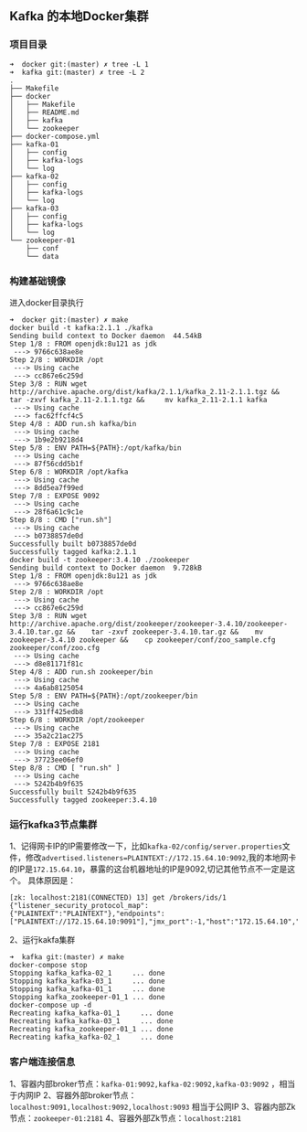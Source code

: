 ## Kafka 的本地Docker集群

### 项目目录
```shell
➜  docker git:(master) ✗ tree -L 1
➜  kafka git:(master) ✗ tree -L 2
.
├── Makefile
├── docker
│   ├── Makefile
│   ├── README.md
│   ├── kafka
│   └── zookeeper
├── docker-compose.yml
├── kafka-01
│   ├── config
│   ├── kafka-logs
│   └── log
├── kafka-02
│   ├── config
│   ├── kafka-logs
│   └── log
├── kafka-03
│   ├── config
│   ├── kafka-logs
│   └── log
└── zookeeper-01
    ├── conf
    └── data
```
### 构建基础镜像
进入docker目录执行
```shell
➜  docker git:(master) ✗ make
docker build -t kafka:2.1.1 ./kafka
Sending build context to Docker daemon  44.54kB
Step 1/8 : FROM openjdk:8u121 as jdk
 ---> 9766c638ae8e
Step 2/8 : WORKDIR /opt
 ---> Using cache
 ---> cc867e6c259d
Step 3/8 : RUN wget http://archive.apache.org/dist/kafka/2.1.1/kafka_2.11-2.1.1.tgz &&    tar -zxvf kafka_2.11-2.1.1.tgz &&     mv kafka_2.11-2.1.1 kafka
 ---> Using cache
 ---> fac62ffcf4c5
Step 4/8 : ADD run.sh kafka/bin
 ---> Using cache
 ---> 1b9e2b9218d4
Step 5/8 : ENV PATH=${PATH}:/opt/kafka/bin
 ---> Using cache
 ---> 87f56cdd5b1f
Step 6/8 : WORKDIR /opt/kafka
 ---> Using cache
 ---> 8dd5ea7f99ed
Step 7/8 : EXPOSE 9092
 ---> Using cache
 ---> 28f6a61c9c1e
Step 8/8 : CMD ["run.sh"]
 ---> Using cache
 ---> b0738857de0d
Successfully built b0738857de0d
Successfully tagged kafka:2.1.1
docker build -t zookeeper:3.4.10 ./zookeeper
Sending build context to Docker daemon  9.728kB
Step 1/8 : FROM openjdk:8u121 as jdk
 ---> 9766c638ae8e
Step 2/8 : WORKDIR /opt
 ---> Using cache
 ---> cc867e6c259d
Step 3/8 : RUN wget http://archive.apache.org/dist/zookeeper/zookeeper-3.4.10/zookeeper-3.4.10.tar.gz &&    tar -zxvf zookeeper-3.4.10.tar.gz &&    mv zookeeper-3.4.10 zookeeper &&    cp zookeeper/conf/zoo_sample.cfg zookeeper/conf/zoo.cfg
 ---> Using cache
 ---> d8e81171f81c
Step 4/8 : ADD run.sh zookeeper/bin
 ---> Using cache
 ---> 4a6ab8125054
Step 5/8 : ENV PATH=${PATH}:/opt/zookeeper/bin
 ---> Using cache
 ---> 331ff425edb8
Step 6/8 : WORKDIR /opt/zookeeper
 ---> Using cache
 ---> 35a2c21ac275
Step 7/8 : EXPOSE 2181
 ---> Using cache
 ---> 37723ee06ef0
Step 8/8 : CMD [ "run.sh" ]
 ---> Using cache
 ---> 5242b4b9f635
Successfully built 5242b4b9f635
Successfully tagged zookeeper:3.4.10
```


### 运行kafka3节点集群
1、记得网卡IP的IP需要修改一下，比如`kafka-02/config/server.properties`文件，修改`advertised.listeners=PLAINTEXT://172.15.64.10:9092`,我的本地网卡的IP是`172.15.64.10`，暴露的这台机器地址的IP是9092,切记其他节点不一定是这个。
具体原因是：
```shell
[zk: localhost:2181(CONNECTED) 13] get /brokers/ids/1
{"listener_security_protocol_map":{"PLAINTEXT":"PLAINTEXT"},"endpoints":["PLAINTEXT://172.15.64.10:9091"],"jmx_port":-1,"host":"172.15.64.10","timestamp":"1611906107097","port":9091,"version":4}
```

2、运行kakfa集群
```shell
➜  kafka git:(master) ✗ make
docker-compose stop
Stopping kafka_kafka-02_1     ... done
Stopping kafka_kafka-03_1     ... done
Stopping kafka_kafka-01_1     ... done
Stopping kafka_zookeeper-01_1 ... done
docker-compose up -d
Recreating kafka_kafka-01_1     ... done
Recreating kafka_kafka-03_1     ... done
Recreating kafka_zookeeper-01_1 ... done
Recreating kafka_kafka-02_1     ... done
```

### 客户端连接信息
1、容器内部broker节点：`kafka-01:9092,kafka-02:9092,kafka-03:9092` ，相当于内网IP
2、容器外部broker节点：`localhost:9091,localhost:9092,localhost:9093` 相当于公网IP
3、容器内部Zk节点：`zookeeper-01:2181`
4、容器外部Zk节点：`localhost:2181`
